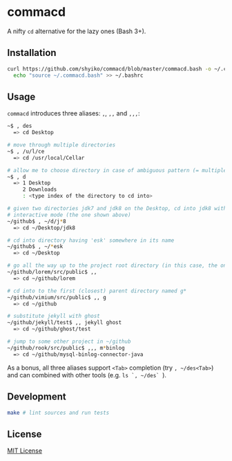 # commacd

A nifty `cd` alternative for the lazy ones (Bash 3+).

## Installation

```sh
curl https://github.com/shyiko/commacd/blob/master/commacd.bash -o ~/.commacd.bash && \
  echo "source ~/.commacd.bash" >> ~/.bashrc
```

## Usage

`commacd` introduces three aliases: `,`, `,,` and `,,,`:

```sh
~$ , des
  => cd Desktop

# move through multiple directories
~$ , /u/l/ce
  => cd /usr/local/Cellar

# allow me to choose directory in case of ambiguous pattern (= multiple choices)
~$ , d
  => 1 Desktop
     2 Downloads
     : <type index of the directory to cd into>

# given two directories jdk7 and jdk8 on the Desktop, cd into jdk8 without hitting 
# interactive mode (the one shown above)
~/github$ , ~/d/j*8
  => cd ~/Desktop/jdk8

# cd into directory having 'esk' somewhere in its name
~/github$ , ~/*esk
  => cd ~/Desktop

# go all the way up to the project root directory (in this case, the one that has .git in it)
~/github/lorem/src/public$ ,,
  => cd ~/github/lorem

# cd into to the first (closest) parent directory named g*
~/github/vimium/src/public$ ,, g
  => cd ~/github

# substitute jekyll with ghost
~/github/jekyll/test$ ,, jekyll ghost
  => cd ~/github/ghost/test

# jump to some other project in ~/github
~/github/rook/src/public$ ,,, m*binlog
  => cd ~/github/mysql-binlog-connector-java
```

As a bonus, all three aliases support `<Tab>` completion (try `, ~/des<Tab>`) and can combined with other tools (e.g. ``ls `, ~/des` ``). 

## Development

```sh
make # lint sources and run tests 
```

## License

[MIT License](http://opensource.org/licenses/mit-license.php)

